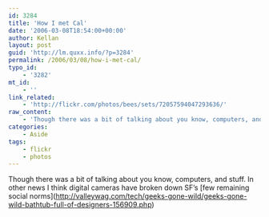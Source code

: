 ```yaml
---
id: 3284
title: 'How I met Cal'
date: '2006-03-08T18:54:00+00:00'
author: Kellan
layout: post
guid: 'http://lm.quxx.info/?p=3284'
permalink: /2006/03/08/how-i-met-cal/
typo_id:
    - '3282'
mt_id:
    - ''
link_related:
    - 'http://flickr.com/photos/bees/sets/72057594047293636/'
raw_content:
    - 'Though there was a bit of talking about you know, computers, and stuff.  In other news I think digital cameras have broken down SF\''s [few remaining social norms](http://valleywag.com/tech/geeks-gone-wild/geeks-gone-wild-bathtub-full-of-designers-156909.php)'
categories:
    - Aside
tags:
    - flickr
    - photos
---
```


Though there was a bit of talking about you know, computers, and stuff. In other news I think digital cameras have broken down SF’s \[few remaining social norms\](http://valleywag.com/tech/geeks-gone-wild/geeks-gone-wild-bathtub-full-of-designers-156909.php)